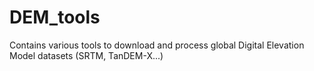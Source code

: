 # DEM_tools
Contains various tools to download and process global Digital Elevation Model datasets (SRTM, TanDEM-X...)
